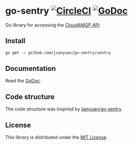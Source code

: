 # go-sentry [![CircleCI](https://circleci.com/gh/jianyuan/go-sentry/tree/master.svg?style=svg)](https://circleci.com/gh/jianyuan/go-sentry/tree/master) [![GoDoc](https://godoc.org/github.com/jianyuan/go-sentry/sentry?status.svg)](https://godoc.org/github.com/jianyuan/go-sentry/sentry)
Go library for accessing the [CloudAMQP API](https://customer.cloudamqp.com/team/api).

## Install
```sh
go get -u github.com/jianyuan/go-sentry/sentry
```

## Documentation
Read the [GoDoc](https://godoc.org/github.com/jianyuan/go-sentry/sentry).

## Code structure
The code structure was inspired by [jianyuan/go-sentry](https://github.com/jianyuan/go-sentry).

## License
This library is distributed under the [MIT License](LICENSE).
